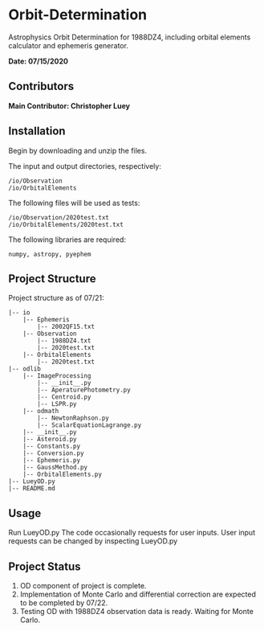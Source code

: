 # Orbit-Determination
Astrophysics Orbit Determination for 1988DZ4, including orbital elements calculator and ephemeris generator.

**Date: 07/15/2020**

## Contributors
**Main Contributor: Christopher Luey**


## Installation
Begin by downloading and unzip the files. 

The input and output directories, respectively:

    /io/Observation
    /io/OrbitalElements
    
The following files will be used as tests:

    /io/Observation/2020test.txt
    /io/OrbitalElements/2020test.txt
    
The following libraries are required:
   
    numpy, astropy, pyephem

## Project Structure
Project structure as of 07/21:

    |-- io
        |-- Ephemeris
            |-- 2002QF15.txt
        |-- Observation
            |-- 1988DZ4.txt
            |-- 2020test.txt
        |-- OrbitalElements
            |-- 2020test.txt
    |-- odlib
        |-- ImageProcessing
            |-- __init__.py
            |-- AperaturePhotometry.py
            |-- Centroid.py
            |-- LSPR.py
        |-- odmath
            |-- NewtonRaphson.py
            |-- ScalarEquationLagrange.py
        |-- __init__.py
        |-- Asteroid.py
        |-- Constants.py
        |-- Conversion.py
        |-- Ephemeris.py
        |-- GaussMethod.py
        |-- OrbitalElements.py
    |-- LueyOD.py
    |-- README.md
    
## Usage
Run LueyOD.py
The code occasionally requests for user inputs. User input requests can be changed by inspecting LueyOD.py


## Project Status
1. OD component of project is complete. 
2. Implementation of Monte Carlo and differential correction are expected to be completed by 07/22. 
3. Testing OD with 1988DZ4 observation data is ready. Waiting for Monte Carlo.